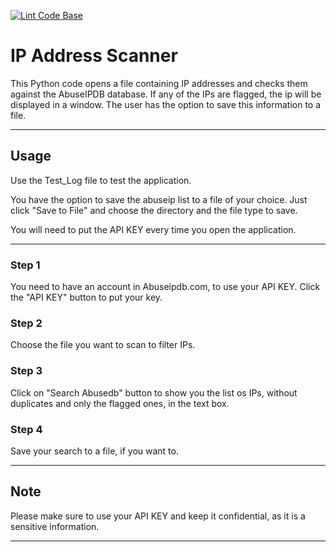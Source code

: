 [![Lint Code Base](https://github.com/JoaoAlmeida2675/abuseipscan/actions/workflows/super-linter.yml/badge.svg?branch=main&event=push)](https://github.com/JoaoAlmeida2675/abuseipscan/actions/workflows/super-linter.yml)



<h1>IP Address Scanner</h1>

This Python code opens a file containing IP addresses and checks them against the AbuseIPDB database. If any of the IPs are flagged, the ip will be displayed in a window. The user has the option to save this information to a file.

<hr>

<h2>Usage</h2>

Use the Test_Log file to test the application.

You have the option to save the abuseip list to a file of your choice. Just click "Save to File" and choose the directory and the file type to save.

You will need to put the API KEY every time you open the application.

<hr>

<h3>Step 1</h3>

You need to have an account in Abuseipdb.com, to use your API KEY. Click the "API KEY" button to put your key.

<h3>Step 2</h3>

Choose the file you want to scan to filter IPs.

<h3>Step 3</h3>

Click on "Search Abusedb" button to show you the list os IPs, without duplicates and only the flagged ones, in the text box.

<h3>Step 4</h3>

Save your search to a file, if you want to.

<hr>

<h2>Note</h2>

Please make sure to use your API KEY and keep it confidential, as it is a sensitive information.

<hr>
